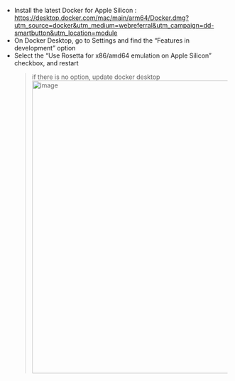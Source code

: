 

- Install the latest Docker for Apple Silicon : https://desktop.docker.com/mac/main/arm64/Docker.dmg?utm_source=docker&utm_medium=webreferral&utm_campaign=dd-smartbutton&utm_location=module
- On Docker Desktop, go to Settings and find the “Features in development” option
- Select the “Use Rosetta for x86/amd64 emulation on Apple Silicon” checkbox, and restart
  > if there is no option, update docker desktop
  > <img width="659" alt="image" src="https://user-images.githubusercontent.com/59367560/235894248-01f976e4-6181-4b4b-9353-63eea51d9534.png">
